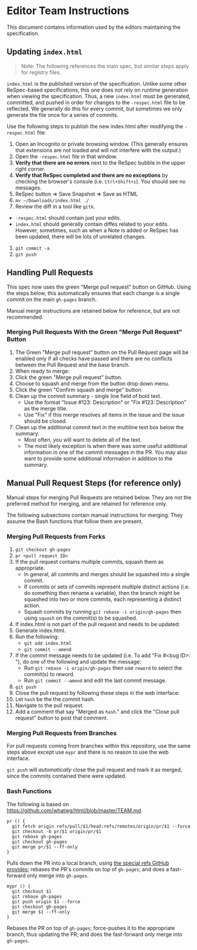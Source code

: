 # Editor Team Instructions

This document contains information used by the editors maintaining the specification.

## Updating `index.html`

>Note: The following references the main spec, but similar steps apply for registry files.

`index.html` is the published version of the specification.
Unlike some other ReSpec-based specifications, this one does not rely on runtime generation when viewing the specification.
Thus, a new `index.html` must be generated, committed, and pushed in order for changes to the `-respec.html` file to be reflected.
We generally do this for every commit, but sometimes we only generate the file once for a series of commits.

Use the following steps to publish the new index.html after modifying the `-respec.html` file:

1. Open an Incognito or private browsing window. (This generally ensures that extensions are not loaded and will not interfere with the output.)
1. Open the `-respec.html` file in that window.
1. **Verify that there are no errors** next to the ReSpec bubble in the upper right corner.
1. **Verify that ReSpec completed and there are no exceptions** by checking the browser's console (i.e. `Ctrl+Shift+i`). You should see no messages.
1. ReSpec button => Save Snapshot => Save as HTML
1. `mv ~/Downloads/index.html ./`
1. Review the diff in a tool like `gitk`.
  * `-respec.html` should contain just your edits.
  * `index.html` should generally contain diffes related to your edits. However, sometimes, such as when a Note is added or ReSpec has been updated, there will be lots of unrelated changes.
1. `git commit -a`
1. `git push`

## Handling Pull Requests

This spec now uses the green "Merge pull request" button on GitHub. Using the steps below, this automatically ensures that each change is a single commit on the main `gh-pages` branch.  

Manual merge instructions are retained below for reference, but are not recommended.

### Merging Pull Requests With the Green "Merge Pull Request" Button ##

1. The Green "Merge pull request" button on the Pull Request page will be enabled only if all checks have passed and there are no conflicts between the Pull Request and the base branch.
1. When ready to merge:
  1. Click the green "Merge pull request" button.
  1. Choose to squash and merge from the button drop down menu.
  1. Click the green "Confirm squash and merge" button.
  1. Clean up the commit summary - single line field of bold text.
     * Use the format "Issue #123: Description" or "Fix #123: Description" as the merge title.
     * Use "Fix" if this merge resolves all items in the issue and the issue should be closed.
  1. Clean up the additional commit text in the multiline text box below the summary.
     * Most often, you will want to delete all of the text.
     * The most likely exception is when there was some useful additional information in one of the commit messages in the PR. You may also want to provide some additional information in addition to the summary.

## Manual Pull Request Steps (for reference only) ##
Manual steps for merging Pull Requests are retained below.  They are not the preferred method for merging, and are retained for reference only.

The following subsections contain manual instructions for merging. They assume the Bash functions that follow them are present.

### Merging Pull Requests from Forks

1. `git checkout gh-pages`
1. `pr <pull request ID>`
1. If the pull request contains multiple commits, squash them as appropriate.
   * In general, all commits and merges should be squashed into a single commit.
   * If commits or sets of commits represent multiple distinct actions (i.e. do something then rename a variable), then the branch might be squashed into two or more commits, each representing a distinct action.
   * Squash commits by running `git rebase -i origin/gh-pages` then using `squash` on the commit(s) to be squashed.
1. If index.html is not part of the pull request and needs to be updated:
  1. Generate index.html.
  1. Run the following:
     * `git add index.html`
     * `git commit --amend`
1. If the commit message needs to be updated (i.e. To add "Fix #\<bug ID\>: "), do one of the following and update the message:
    * Run `git rebase -i origin/gh-pages` then use `reword` to select the commit(s) to reword.
    * Run `git commit --amend` and edit the last commit message.
1. `git push`
1. Close the pull request by following these steps in the web interface:
  1. Let `hash` be the the commit hash.
  1. Navigate to the pull request.
  1. Add a comment that say "Merged as `hash`." and click the "Close pull request" button to post that
comment.

### Merging Pull Requests from Branches
For pull requests coming from branches within this repository, use the same steps above except use `mypr` and there is no reason to use the web interface.

`git push` will _automatically_ close the pull request and mark it as merged, since the commits contained there were updated.

### Bash Functions
The following is based on https://github.com/whatwg/html/blob/master/TEAM.md.

```
pr () {
  git fetch origin refs/pull/$1/head:refs/remotes/origin/pr/$1 --force
  git checkout -b pr/$1 origin/pr/$1
  git rebase gh-pages
  git checkout gh-pages
  git merge pr/$1 --ff-only
}
```
Pulls down the PR into a local branch, using [the special refs GitHub provides](https://help.github.com/articles/checking-out-pull-requests-locally/); rebases the PR's commits on top of `gh-pages`; and does a fast-forward only merge into `gh-pages`.

```
mypr () {
  git checkout $1
  git rebase gh-pages
  git push origin $1 --force
  git checkout gh-pages
  git merge $1 --ff-only
}
```
Rebases the PR on top of `gh-pages`; force-pushes it to the appropriate branch, thus updating the PR; and does the fast-forward only merge into `gh-pages`.
